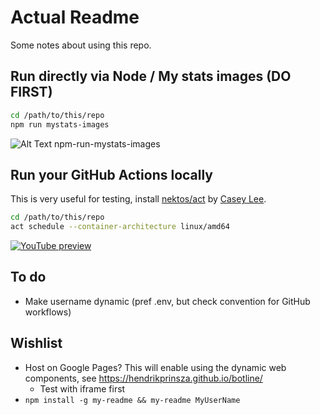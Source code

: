 # Actual Readme
Some notes about using this repo.

## Run directly via Node / My stats images (DO FIRST)
```sh
cd /path/to/this/repo
npm run mystats-images
```
![Alt Text](storage/samples/npm-run-mystats-images.gif)
npm-run-mystats-images

## Run your GitHub Actions locally
This is very useful for testing, install [nektos/act](https://github.com/nektos/act) by [Casey Lee](https://cplee.org/).
```sh
cd /path/to/this/repo
act schedule --container-architecture linux/amd64
```
[![YouTube preview](https://img.youtube.com/vi/Dee1FYYUP9I/0.jpg)](https://www.youtube.com/watch?v=Dee1FYYUP9I)

## To do
- Make username dynamic (pref .env, but check convention for GitHub workflows)

## Wishlist
- Host on Google Pages? This will enable using the dynamic web components, see https://hendrikprinsza.github.io/botline/
  - Test with iframe first
- `npm install -g my-readme && my-readme MyUserName`
